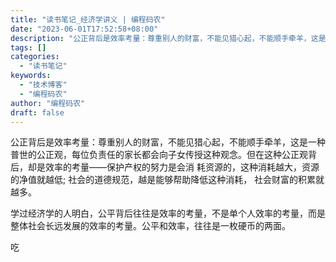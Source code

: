 ```yaml
---
title: "读书笔记_经济学讲义 | 编程码农"
date: "2023-06-01T17:52:58+08:00"
description: "公正背后是效率考量：尊重别人的财富，不能见猎心起，不能顺手牵羊，这是一种普世的公正观，每位负责任的家长都会向子女传授这种观念。但在这种公正观背后，却是效率的考量——保护产权的努力是会消 耗资源的，这种消耗越大，资源的净值就越低; 社会的道德规范，越是能够帮助降低这种消耗， 社会财富的积累就越多。 学..."
tags: []
categories:
  - "读书笔记"
keywords:
  - "技术博客"
  - "编程码农"
author: "编程码农"
draft: false
---
```


公正背后是效率考量：尊重别人的财富，不能见猎心起，不能顺手牵羊，这是一种普世的公正观，每位负责任的家长都会向子女传授这种观念。但在这种公正观背后，却是效率的考量——保护产权的努力是会消 耗资源的，这种消耗越大，资源的净值就越低; 社会的道德规范，越是能够帮助降低这种消耗， 社会财富的积累就越多。





学过经济学的人明白，公平背后往往是效率的考量，不是单个人效率的考量，而是整体社会长远发展的效率的考量。公平和效率，往往是一枚硬币的两面。

吃
